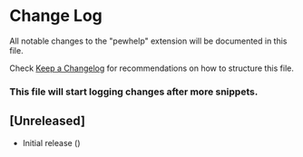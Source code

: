 # Change Log

All notable changes to the "pewhelp" extension will be documented in this file.

Check [Keep a Changelog](http://keepachangelog.com/) for recommendations on how to structure this file.
### This file will start logging changes after more snippets.
## [Unreleased]

- Initial release ()